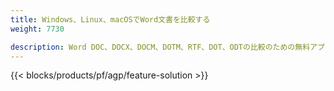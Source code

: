 ```yaml
---
title: Windows、Linux、macOSでWord文書を比較する 
weight: 7730

description: Word DOC、DOCX、DOCM、DOTM、RTF、DOT、ODTの比較のための無料アプリとAPI
---
```


{{< blocks/products/pf/agp/feature-solution >}} 

